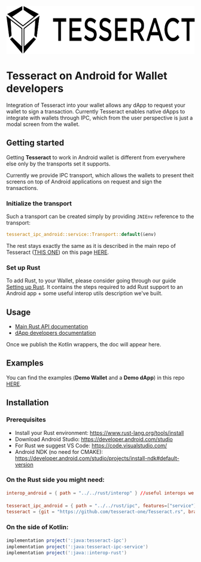 <p align="left">
	<a href="http://tesseract.one/">
		<img alt="Tesseract" src ="./.github/logo-horiz.svg" height=128/>
	</a>
</p>

# Tesseract on Android for Wallet developers

Integration of Tesseract into your wallet allows any dApp to request your wallet to sign a transaction. Currently Tesseract enables native dApps to integrate with wallets through IPC, which from the user perspective is just a modal screen from the wallet.

## Getting started

Getting **Tesseract** to work in Android wallet is different from everywhere else only by the transports set it supports.

Currently we provide IPC transport, which allows the wallets to present theit screens on top of Android applications on request and sign the transactions.

### Initialize the transport

Such a transport can be created simply by providing `JNIEnv` reference to the transport:

```rust
tesseract_ipc_android::service::Transport::default(&env)
```

The rest stays exactly the same as it is described in the main repo of Tesseract ([THIS ONE](https://github.com/tesseract-one/Tesseract.rs/)) on this page [HERE](https://github.com/tesseract-one/Tesseract.rs/blob/master/docs/SERVICE.MD).

### Set up Rust

To add Rust, to your Wallet, please consider going through our guide [Setting up Rust](./RUST.MD). It contains the steps required to add Rust support to an Android app + some useful interop utils description we've built.

## Usage

* [Main Rust API documentation](https://github.com/tesseract-one/Tesseract.rs)
* [dApp developers documentation](./README.MD)

Once we publish the Kotlin wrappers, the doc will appear here.

## Examples

You can find the examples (**Demo Wallet** and a **Demo dApp**) in this repo [HERE](./examples).

## Installation

### Prerequisites
* Install your Rust environment: https://www.rust-lang.org/tools/install
* Download Android Studio: https://developer.android.com/studio
* For Rust we suggest VS Code: https://code.visualstudio.com/
* Android NDK (no need for CMAKE): https://developer.android.com/studio/projects/install-ndk#default-version

### On the Rust side you might need:

```toml
interop_android = { path = "../../rust/interop" } //useful interops we've created to easier interact with java

tesseract_ipc_android = { path = "../../rust/ipc", features=["service"]}
tesseract = {git = "https://github.com/tesseract-one/Tesseract.rs", branch="master", features=["service"]}
```

### On the side of Kotlin:

```gradle
implementation project(':java:tesseract-ipc')
implementation project(':java:tesseract-ipc-service')
implementation project(':java::interop-rust')
